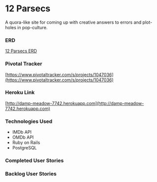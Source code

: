12 Parsecs
=============

A quora-like site for coming up with creative answers to errors and plot-holes in pop-culture.

### ERD
[12 Parsecs ERD](https://s3.amazonaws.com/uploads.hipchat.com/39979/685799/1RAlZfbzIWxauxU/12%20Parsecs%20ERD%20-%20ERD.png)

### Pivotal Tracker
[https://www.pivotaltracker.com/s/projects/1047036](https://www.pivotaltracker.com/s/projects/1047036)

### Heroku Link
[http://damp-meadow-7742.herokuapp.com](http://damp-meadow-7742.herokuapp.com)

### Technologies Used
- IMDb API
- OMDb API
- Ruby on Rails
- PostgreSQL

### Completed User Stories

### Backlog User Stories

